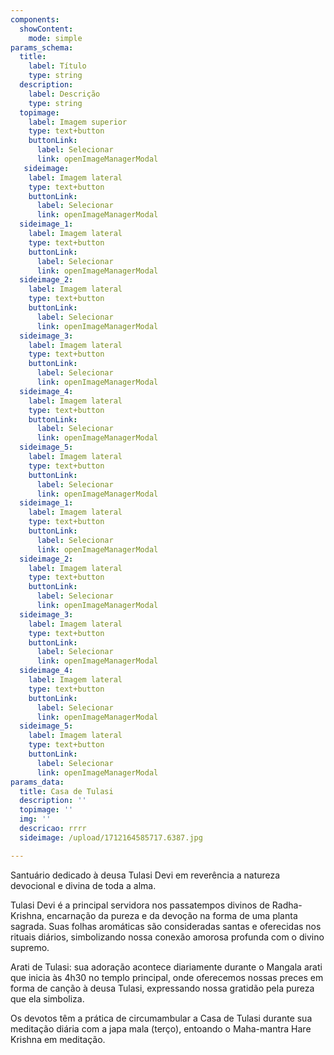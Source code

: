 ```yaml
---
components:
  showContent:
    mode: simple
params_schema:
  title:
    label: Título
    type: string
  description:
    label: Descrição
    type: string
  topimage:
    label: Imagem superior
    type: text+button
    buttonLink:
      label: Selecionar
      link: openImageManagerModal
   sideimage:
    label: Imagem lateral
    type: text+button
    buttonLink:
      label: Selecionar
      link: openImageManagerModal
  sideimage_1:
    label: Imagem lateral
    type: text+button
    buttonLink:
      label: Selecionar
      link: openImageManagerModal
  sideimage_2:
    label: Imagem lateral
    type: text+button
    buttonLink:
      label: Selecionar
      link: openImageManagerModal
  sideimage_3:
    label: Imagem lateral
    type: text+button
    buttonLink:
      label: Selecionar
      link: openImageManagerModal
  sideimage_4:
    label: Imagem lateral
    type: text+button
    buttonLink:
      label: Selecionar
      link: openImageManagerModal
  sideimage_5:
    label: Imagem lateral
    type: text+button
    buttonLink:
      label: Selecionar
      link: openImageManagerModal
  sideimage_1:
    label: Imagem lateral
    type: text+button
    buttonLink:
      label: Selecionar
      link: openImageManagerModal
  sideimage_2:
    label: Imagem lateral
    type: text+button
    buttonLink:
      label: Selecionar
      link: openImageManagerModal
  sideimage_3:
    label: Imagem lateral
    type: text+button
    buttonLink:
      label: Selecionar
      link: openImageManagerModal
  sideimage_4:
    label: Imagem lateral
    type: text+button
    buttonLink:
      label: Selecionar
      link: openImageManagerModal
  sideimage_5:
    label: Imagem lateral
    type: text+button
    buttonLink:
      label: Selecionar
      link: openImageManagerModal
params_data:
  title: Casa de Tulasi
  description: ''
  topimage: ''
  img: ''
  descricao: rrrr
  sideimage: /upload/1712164585717.6387.jpg

---
```


Santuário dedicado à deusa Tulasi Devi em reverência a natureza devocional e divina de toda a alma.

Tulasi Devi é a principal servidora nos passatempos divinos de Radha-Krishna, encarnação da pureza e da devoção na forma de uma planta sagrada. Suas folhas aromáticas são consideradas santas e oferecidas nos rituais diários, simbolizando nossa conexão amorosa profunda com o divino supremo.

Arati de Tulasi: sua adoração acontece diariamente durante o Mangala arati que inicia às 4h30 no templo principal, onde oferecemos nossas preces em forma de canção à deusa Tulasi, expressando nossa gratidão pela pureza que ela simboliza.

Os devotos têm a prática de circumambular a Casa de Tulasi durante sua meditação diária com a japa mala (terço), entoando o Maha-mantra Hare Krishna em meditação.